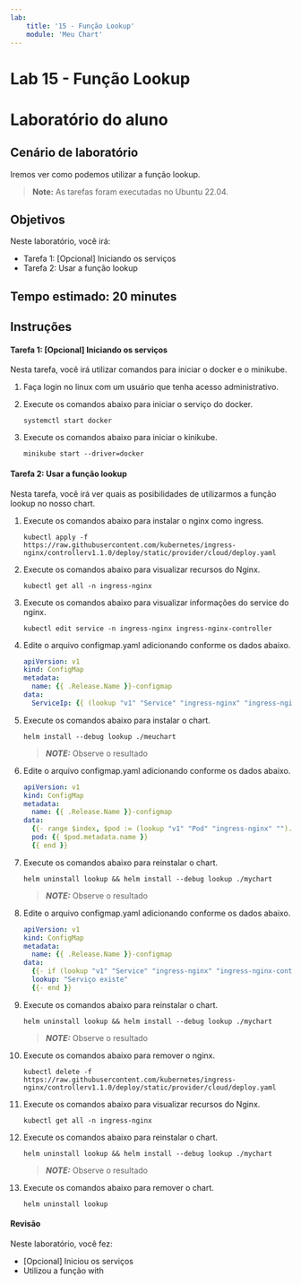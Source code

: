 ```yaml
---
lab:
    title: '15 - Função Lookup'
    module: 'Meu Chart'
---
```


# Lab 15 - Função Lookup

# Laboratório do aluno

## Cenário de laboratório

Iremos ver como podemos utilizar a função lookup.

>**Note:** As tarefas foram executadas no Ubuntu 22.04.

## Objetivos

Neste laboratório, você irá:

+ Tarefa 1: [Opcional] Iniciando os serviços
+ Tarefa 2: Usar a função lookup

## Tempo estimado: 20 minutes

## Instruções

#### Tarefa 1: [Opcional] Iniciando os serviços

Nesta tarefa, você irá utilizar comandos para iniciar o docker e o minikube.

1. Faça login no linux com um usuário que tenha acesso administrativo.

1. Execute os comandos abaixo para iniciar o serviço do docker.

    ```shell
    systemctl start docker
    ```

1. Execute os comandos abaixo para iniciar o kinikube.

    ```shell
    minikube start --driver=docker
    ```

#### Tarefa 2: Usar a função lookup

Nesta tarefa, você irá ver quais as posibilidades de utilizarmos a função lookup no nosso chart.

1. Execute os comandos abaixo para instalar o nginx como ingress.

    ```shell
    kubectl apply -f https://raw.githubusercontent.com/kubernetes/ingress-nginx/controllerv1.1.0/deploy/static/provider/cloud/deploy.yaml
    ```

1. Execute os comandos abaixo para visualizar recursos do Nginx.

    ```shell
    kubectl get all -n ingress-nginx
    ```

1. Execute os comandos abaixo para visualizar informações do service do nginx.

    ```shell
    kubectl edit service -n ingress-nginx ingress-nginx-controller
    ```

1. Edite o arquivo configmap.yaml adicionando conforme os dados abaixo.

    ```yaml
    apiVersion: v1
    kind: ConfigMap
    metadata:
      name: {{ .Release.Name }}-configmap
    data:
      ServiceIp: {{ (lookup "v1" "Service" "ingress-nginx" "ingress-nginx-controller").spec.clusterIP }}
    ```

1. Execute os comandos abaixo para instalar o chart.

    ```shell
    helm install --debug lookup ./meuchart
    ```
    > **_NOTE:_**  Observe o resultado

1. Edite o arquivo configmap.yaml adicionando conforme os dados abaixo.

    ```yaml
    apiVersion: v1
    kind: ConfigMap
    metadata:
      name: {{ .Release.Name }}-configmap
    data:
      {{- range $index, $pod := (lookup "v1" "Pod" "ingress-nginx" "").items }}
      pod: {{ $pod.metadata.name }}
      {{ end }}
    ```

1. Execute os comandos abaixo para reinstalar o chart.

    ```shell
    helm uninstall lookup && helm install --debug lookup ./mychart
    ```
    > **_NOTE:_**  Observe o resultado

1. Edite o arquivo configmap.yaml adicionando conforme os dados abaixo.

    ```yaml
    apiVersion: v1
    kind: ConfigMap
    metadata:
      name: {{ .Release.Name }}-configmap
    data:
      {{- if (lookup "v1" "Service" "ingress-nginx" "ingress-nginx-controller")}}
      lookup: "Serviço existe"
      {{- end }}
    ```

1. Execute os comandos abaixo para reinstalar o chart.

    ```shell
    helm uninstall lookup && helm install --debug lookup ./mychart
    ```
    > **_NOTE:_**  Observe o resultado

1. Execute os comandos abaixo para remover o nginx.

    ```shell
    kubectl delete -f https://raw.githubusercontent.com/kubernetes/ingress-nginx/controllerv1.1.0/deploy/static/provider/cloud/deploy.yaml
    ```

1. Execute os comandos abaixo para visualizar recursos do Nginx.

    ```shell
    kubectl get all -n ingress-nginx
    ```

1. Execute os comandos abaixo para reinstalar o chart.

    ```shell
    helm uninstall lookup && helm install --debug lookup ./mychart
    ```
    > **_NOTE:_**  Observe o resultado

1. Execute os comandos abaixo para remover o chart.

    ```shell
    helm uninstall lookup
    ```

#### Revisão

Neste laboratório, você fez:

- [Opcional] Iniciou os serviços
- Utilizou a função with